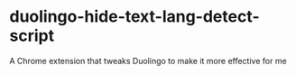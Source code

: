 # duolingo-hide-text-lang-detect-script
A Chrome extension that tweaks Duolingo to make it more effective for me
